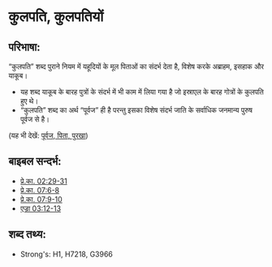 # कुलपति, कुलपतियों #

## परिभाषा: ##

“कुलपति” शब्द पुराने नियम में यहूदियों के मूल पिताओं का संदर्भ देता है, विशेष करके अब्राहम, इसहाक और याकूब।

* यह शब्द याकूब के बारह पुत्रों के संदर्भ में भी काम में लिया गया है जो इस्राएल के बारह गोत्रों के कुलपति हुए थे।
* “कुलपति” शब्द का अर्थ “पूर्वज” ही है परन्तु इसका विशेष संदर्भ जाति के सर्वाधिक जनमान्य पुरुष पूर्वज से है।

(यह भी देखें: [पूर्वज, पिता, पुरखा](../other/father.md))

## बाइबल सन्दर्भ: ##

* [प्रे.का. 02:29-31](rc://hi/tn/help/act/02/29)
* [प्रे.का. 07:6-8](rc://hi/tn/help/act/07/06)
* [प्रे.का. 07:9-10](rc://hi/tn/help/act/07/09)
* [एज्रा 03:12-13](rc://hi/tn/help/ezr/03/12)

## शब्द तथ्य: ##

* Strong's: H1, H7218, G3966
